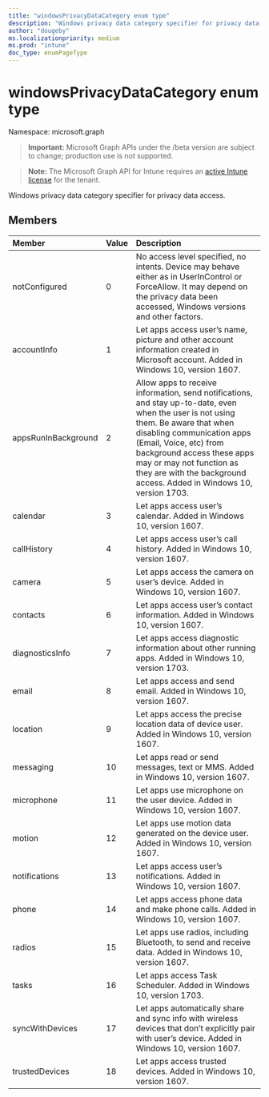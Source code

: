 ```yaml
---
title: "windowsPrivacyDataCategory enum type"
description: "Windows privacy data category specifier for privacy data access."
author: "dougeby"
ms.localizationpriority: medium
ms.prod: "intune"
doc_type: enumPageType
---
```


# windowsPrivacyDataCategory enum type

Namespace: microsoft.graph

> **Important:** Microsoft Graph APIs under the /beta version are subject to change; production use is not supported.

> **Note:** The Microsoft Graph API for Intune requires an [active Intune license](https://go.microsoft.com/fwlink/?linkid=839381) for the tenant.

Windows privacy data category specifier for privacy data access.

## Members
|Member|Value|Description|
|:---|:---|:---|
|notConfigured|0|No access level specified, no intents. Device may behave either as in UserInControl or ForceAllow. It may depend on the privacy data been accessed, Windows versions and other factors.|
|accountInfo|1|Let apps access user’s name, picture and other account information created in Microsoft account. Added in Windows 10, version 1607.|
|appsRunInBackground|2|Allow apps to receive information, send notifications, and stay up-to-date, even when the user is not using them. Be aware that when disabling communication apps (Email, Voice, etc) from background access these apps may or may not function as they are with the background access. Added in Windows 10, version 1703.|
|calendar|3|Let apps access user’s calendar. Added in Windows 10, version 1607.|
|callHistory|4|Let apps access user’s call history. Added in Windows 10, version 1607.|
|camera|5|Let apps access the camera on user’s device. Added in Windows 10, version 1607.|
|contacts|6|Let apps access user’s contact information. Added in Windows 10, version 1607.|
|diagnosticsInfo|7|Let apps access diagnostic information about other running apps. Added in Windows 10, version 1703.|
|email|8|Let apps access and send email. Added in Windows 10, version 1607.|
|location|9|Let apps access the precise location data of device user. Added in Windows 10, version 1607.|
|messaging|10|Let apps read or send messages, text or MMS. Added in Windows 10, version 1607.|
|microphone|11|Let apps use microphone on the user device. Added in Windows 10, version 1607.|
|motion|12|Let apps use motion data generated on the device user. Added in Windows 10, version 1607.|
|notifications|13|Let apps access user’s notifications. Added in Windows 10, version 1607.|
|phone|14|Let apps access phone data and make phone calls. Added in Windows 10, version 1607.|
|radios|15|Let apps use radios, including Bluetooth, to send and receive data. Added in Windows 10, version 1607.|
|tasks|16|Let apps access Task Scheduler. Added in Windows 10, version 1703.|
|syncWithDevices|17|Let apps automatically share and sync info with wireless devices that don’t explicitly pair with user’s device. Added in Windows 10, version 1607.|
|trustedDevices|18|Let apps access trusted devices. Added in Windows 10, version 1607.|




